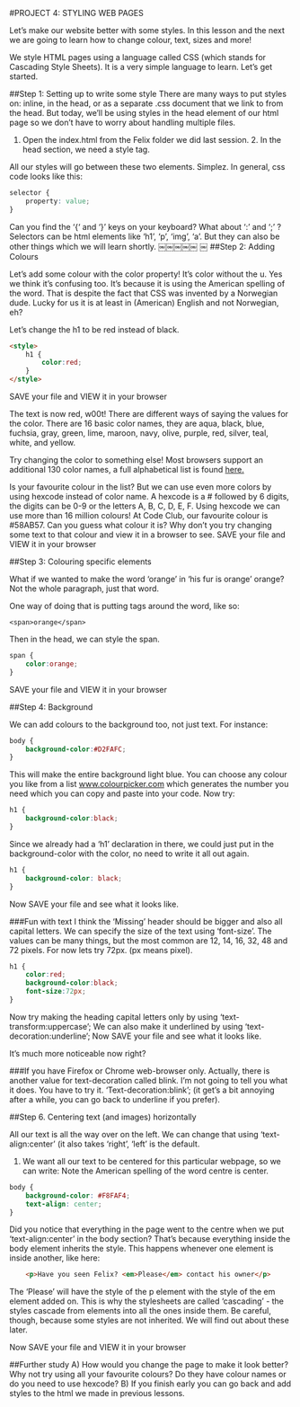 #PROJECT 4: STYLING WEB PAGES

Let’s make our website better with some styles.In this lesson and the next we are going to learn how to change colour, text, sizes and more!We style HTML pages using a language called CSS (which stands for Cascading Style Sheets). It is a very simple language to learn. Let’s get started.##Step 1: Setting up to write some styleThere are many ways to put styles on: inline, in the head, or as a separate .css document that we link to from the head. But today, we’ll be using styles in the head element of our html page so we don’t have to worry about handling multiple files.1. Open the index.html from the Felix folder we did last session. 2. In the head section, we need a style tag.  <style>  </style>All our styles will go between these two elements. Simplez. In general, css code looks like this:

```cssselector {	property: value;}
```Can you find the ‘{‘ and ‘}’ keys on your keyboard? What about ‘:’ and ‘;’ ?Selectors can be html elements like ‘h1’, ‘p’, ‘img’, ‘a’. But they can also be other things which we will learn shortly.￼￼￼￼￼￼##Step 2: Adding ColoursLet’s add some colour with the color property! It’s color without the u. Yes we think it’s confusing too. It’s because it is using the American spelling of the word. That is despite the fact that CSS was invented by a Norwegian dude. Lucky for us it is at least in (American) English and not Norwegian, eh?Let’s change the h1 to be red instead of black.

```HTML<style>	h1 {  		color:red;   	}</style>
```SAVE your file and VIEW it in your browserThe text is now red, w00t! There are different ways of saying the values for the color. There are 16 basic color names, they are aqua, black, blue, fuchsia, gray, green, lime, maroon, navy, olive, purple, red, silver, teal, white, and yellow.Try changing the color to something else!Most browsers support an additional 130 color names, a full alphabetical list is found[here.](http://www.w3.org/TR/css3-color/#svg-color) 
Is your favourite colour in the list?But we can use even more colors by using hexcode instead of color name. A hexcode is a # followed by 6 digits, the digits can be 0-9 or the letters A, B, C, D, E, F. Using hexcode we can use more than 16 million colours!At Code Club, our favourite colour is #58AB57. Can you guess what colour it is? Why don’t you try changing some text to that colour and view it in a browser to see.SAVE your file and VIEW it in your browser##Step 3: Colouring specific elements
What if we wanted to make the word ‘orange’ in ‘his fur is orange’ orange? Not the whole paragraph, just that word.One way of doing that is putting <span> tags around the word, like so: 
	<span>orange</span>Then in the head, we can style the span.```css
span {	color:orange;}
```
	SAVE your file and VIEW it in your browser##Step 4: BackgroundWe can add colours to the background too, not just text. For instance:```cssbody {	background-color:#D2FAFC; }
```This will make the entire background light blue. You can choose any colour you like from a list www.colourpicker.com which generates the number you need which you can copy and paste into your code.Now try:
```cssh1 {	background-color:black;}
```Since we already had a ‘h1’ declaration in there, we could just put in the background-color with the color, no need to write it all out again.```cssh1 {    background-color: black;}```
  Now SAVE your file and see what it looks like.
###Fun with textI think the ‘Missing’ header should be bigger and also all capital letters. We can specify the size of the text using ‘font-size’. The values can be many things, but the most common are 12, 14, 16, 32, 48 and 72 pixels.For now lets try 72px. (px means pixel). 

```cssh1 {	color:red;    background-color:black;    font-size:72px;}
```Now try making the heading capital letters only by using ‘text-transform:uppercase’; We can also make it underlined by using ‘text-decoration:underline’;Now SAVE your file and see what it looks like.
It’s much more noticeable now right?###If you have Firefox or Chrome web-browser only.Actually, there is another value for text-decoration called blink. I’m not going to tell you what it does. You have to try it. ‘Text-decoration:blink’; (it get’s a bit annoying after a while, you can go back to underline if you prefer).##Step 6. Centering text (and images) horizontallyAll our text is all the way over on the left. We can change that using ‘text-align:center’ (it also takes ‘right’, ‘left’ is the default.1. We want all our text to be centered for this particular webpage, so we can write: Note the American spelling of the word centre is center.

```cssbody {    background-color: #F8FAF4;    text-align: center;}
```
Did you notice that everything in the page went to the centre when we put ‘text-align:center’ in the body section? That’s because everything inside the body element inherits the style. This happens whenever one element is inside another, like here:
```HTML	<p>Have you seen Felix? <em>Please</em> contact his owner</p>
```		The ‘Please’ will have the style of the p element with the style of the em element added on. This is why the stylesheets are called ‘cascading’ - the styles cascade from elements into all the ones inside them.Be careful, though, because some styles are not inherited. We will find out about these later.Now SAVE your file and VIEW it in your browser
##Further studyA) How would you change the page to make it look better? Why not try using all your favourite colours? Do they have colour names or do you need to use hexcode?B) If you finish early you can go back and add styles to the html we made in previous lessons.
